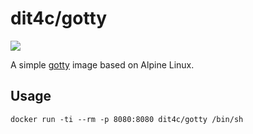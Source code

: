 # dit4c/gotty

[![](https://badge.imagelayers.io/dit4c/gotty:latest.svg)](https://imagelayers.io/?images=dit4c/gotty:latest)


A simple [gotty](https://github.com/yudai/gotty) image based on Alpine Linux.

## Usage

```
docker run -ti --rm -p 8080:8080 dit4c/gotty /bin/sh
```
